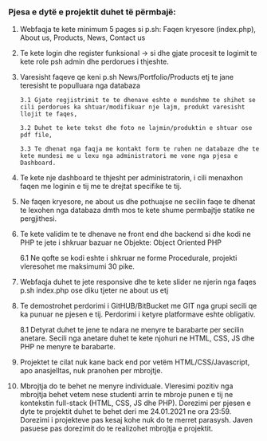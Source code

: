 ### Pjesa e dytë e projektit duhet të përmbajë:

1. Webfaqja te kete minimum 5 pages si p.sh: Faqen kryesore (index.php), About us, Products, News, Contact us

2. Te kete login dhe register funksional -> si dhe gjate procesit te logimit te kete role psh admin dhe perdorues i thjeshte.

3. Varesisht faqeve qe keni p.sh News/Portfolio/Products etj te jane teresisht te populluara nga databaza

       3.1 Gjate regjistrimit te te dhenave eshte e mundshme te shihet se cili perdorues ka shtuar/modifikuar nje lajm, produkt varesisht llojit te faqes,

       3.2 Duhet te kete tekst dhe foto ne lajmin/produktin e shtuar ose pdf file,

       3.3 Te dhenat nga faqja me kontakt form te ruhen ne databaze dhe te kete mundesi me u lexu nga administratori me vone nga pjesa e Dashboard.

4. Te kete nje dashboard te thjesht per administratorin, i cili menaxhon faqen me loginin e tij me te drejtat specifike te tij.

5. Ne faqen kryesore, ne about us dhe pothuajse ne secilin faqe te dhenat te lexohen nga databaza dmth mos te kete shume permbajtje statike ne pergjithesi.

6. Te kete validim te te dhenave ne front end dhe backend si dhe kodi ne PHP te jete i shkruar bazuar ne Objekte: Object Oriented PHP

    6.1 Ne qofte se kodi eshte i shkruar ne forme Procedurale, projekti vleresohet me maksimumi 30 pike.

7. Webfaqja duhet te jete responsive dhe te kete slider ne njerin nga faqes p.sh index.php ose diku tjeter ne about us etj

8. Te demostrohet perdorimi i GitHUB/BitBucket me GIT nga grupi secili qe ka punuar ne pjesen e tij. Perdorimi i ketyre platformave eshte obligativ. 

    8.1 Detyrat duhet te jene te ndara ne menyre te barabarte per secilin anetare. Secili nga anetare duhet te kete njohuri ne HTML, CSS, JS dhe PHP ne menyre te barabarte.

9. Projektet te cilat nuk kane back end por vetëm HTML/CSS/Javascript, apo anasjelltas, nuk pranohen per mbrojtje.

10. Mbrojtja do te behet ne menyre individuale. Vleresimi pozitiv nga mbrojtja behet vetem nese studenti arrin te mbroje punen e tij ne kontekstin full-stack (HTML, CSS, JS dhe PHP). 
Dorezimi per pjesen e dyte te projektit duhet te behet deri me 24.01.2021 ne ora 23:59. Dorezimi i projekteve pas kesaj kohe nuk do te merret parasysh.
Javen pasuese pas dorezimit do te realizohet mbrojtja e projektit.
